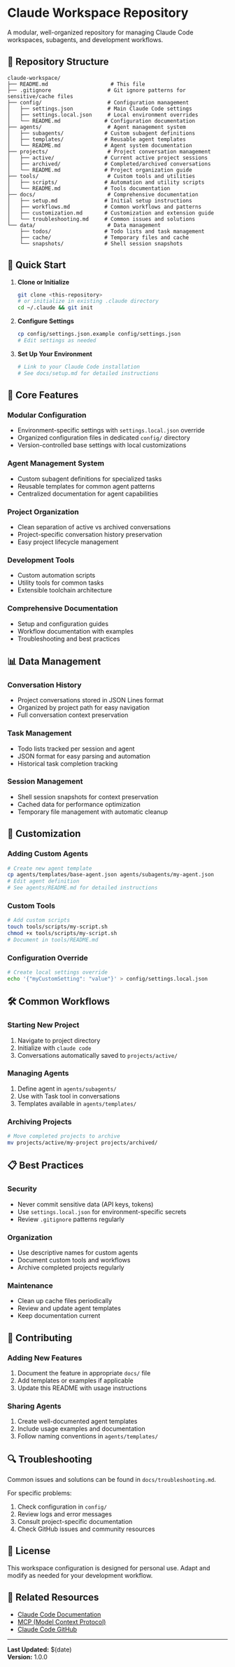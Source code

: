 # Claude Workspace Repository

A modular, well-organized repository for managing Claude Code workspaces, subagents, and development workflows.

## 📁 Repository Structure

```
claude-workspace/
├── README.md                    # This file
├── .gitignore                  # Git ignore patterns for sensitive/cache files
├── config/                     # Configuration management
│   ├── settings.json           # Main Claude Code settings
│   ├── settings.local.json     # Local environment overrides
│   └── README.md              # Configuration documentation
├── agents/                     # Agent management system
│   ├── subagents/             # Custom subagent definitions
│   ├── templates/             # Reusable agent templates
│   └── README.md              # Agent system documentation
├── projects/                   # Project conversation management
│   ├── active/                # Current active project sessions
│   ├── archived/              # Completed/archived conversations
│   └── README.md              # Project organization guide
├── tools/                      # Custom tools and utilities
│   ├── scripts/               # Automation and utility scripts
│   └── README.md              # Tools documentation
├── docs/                       # Comprehensive documentation
│   ├── setup.md               # Initial setup instructions
│   ├── workflows.md           # Common workflows and patterns
│   ├── customization.md       # Customization and extension guide
│   └── troubleshooting.md     # Common issues and solutions
└── data/                       # Data management
    ├── todos/                 # Todo lists and task management
    ├── cache/                 # Temporary files and cache
    └── snapshots/             # Shell session snapshots
```

## 🚀 Quick Start

1. **Clone or Initialize**
   ```bash
   git clone <this-repository>
   # or initialize in existing .claude directory
   cd ~/.claude && git init
   ```

2. **Configure Settings**
   ```bash
   cp config/settings.json.example config/settings.json
   # Edit settings as needed
   ```

3. **Set Up Your Environment**
   ```bash
   # Link to your Claude Code installation
   # See docs/setup.md for detailed instructions
   ```

## 🧩 Core Features

### **Modular Configuration**
- Environment-specific settings with `settings.local.json` override
- Organized configuration files in dedicated `config/` directory
- Version-controlled base settings with local customizations

### **Agent Management System**
- Custom subagent definitions for specialized tasks
- Reusable templates for common agent patterns
- Centralized documentation for agent capabilities

### **Project Organization**
- Clean separation of active vs archived conversations
- Project-specific conversation history preservation
- Easy project lifecycle management

### **Development Tools**
- Custom automation scripts
- Utility tools for common tasks
- Extensible toolchain architecture

### **Comprehensive Documentation**
- Setup and configuration guides
- Workflow documentation with examples
- Troubleshooting and best practices

## 📊 Data Management

### **Conversation History**
- Project conversations stored in JSON Lines format
- Organized by project path for easy navigation
- Full conversation context preservation

### **Task Management**
- Todo lists tracked per session and agent
- JSON format for easy parsing and automation
- Historical task completion tracking

### **Session Management**
- Shell session snapshots for context preservation
- Cached data for performance optimization
- Temporary file management with automatic cleanup

## 🔧 Customization

### **Adding Custom Agents**
```bash
# Create new agent template
cp agents/templates/base-agent.json agents/subagents/my-agent.json
# Edit agent definition
# See agents/README.md for detailed instructions
```

### **Custom Tools**
```bash
# Add custom scripts
touch tools/scripts/my-script.sh
chmod +x tools/scripts/my-script.sh
# Document in tools/README.md
```

### **Configuration Override**
```bash
# Create local settings override
echo '{"myCustomSetting": "value"}' > config/settings.local.json
```

## 🛠️ Common Workflows

### **Starting New Project**
1. Navigate to project directory
2. Initialize with `claude code`
3. Conversations automatically saved to `projects/active/`

### **Managing Agents**
1. Define agent in `agents/subagents/`
2. Use with Task tool in conversations
3. Templates available in `agents/templates/`

### **Archiving Projects**
```bash
# Move completed projects to archive
mv projects/active/my-project projects/archived/
```

## 📋 Best Practices

### **Security**
- Never commit sensitive data (API keys, tokens)
- Use `settings.local.json` for environment-specific secrets
- Review `.gitignore` patterns regularly

### **Organization**
- Use descriptive names for custom agents
- Document custom tools and workflows
- Archive completed projects regularly

### **Maintenance**
- Clean up cache files periodically
- Review and update agent templates
- Keep documentation current

## 🤝 Contributing

### **Adding New Features**
1. Document the feature in appropriate `docs/` file
2. Add templates or examples if applicable
3. Update this README with usage instructions

### **Sharing Agents**
1. Create well-documented agent templates
2. Include usage examples and documentation
3. Follow naming conventions in `agents/templates/`

## 🔍 Troubleshooting

Common issues and solutions can be found in `docs/troubleshooting.md`.

For specific problems:
1. Check configuration in `config/`
2. Review logs and error messages
3. Consult project-specific documentation
4. Check GitHub issues and community resources

## 📝 License

This workspace configuration is designed for personal use. Adapt and modify as needed for your development workflow.

## 🔗 Related Resources

- [Claude Code Documentation](https://docs.anthropic.com/en/docs/claude-code)
- [MCP (Model Context Protocol)](https://modelcontextprotocol.io/)
- [Claude Code GitHub](https://github.com/anthropics/claude-code)

---

**Last Updated:** $(date)  
**Version:** 1.0.0
